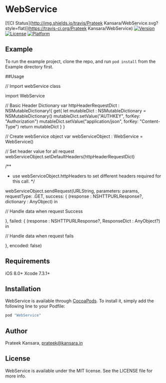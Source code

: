 # WebService

[![CI Status](http://img.shields.io/travis/Prateek Kansara/WebService.svg?style=flat)](https://travis-ci.org/Prateek Kansara/WebService)
[![Version](https://img.shields.io/cocoapods/v/WebService.svg?style=flat)](http://cocoapods.org/pods/WebService)
[![License](https://img.shields.io/cocoapods/l/WebService.svg?style=flat)](http://cocoapods.org/pods/WebService)
[![Platform](https://img.shields.io/cocoapods/p/WebService.svg?style=flat)](http://cocoapods.org/pods/WebService)

## Example

To run the example project, clone the repo, and run `pod install` from the Example directory first.

##Usage

// Import webService class

import WebService

// Basic Header Dictionary
var httpHeaderRequestDict : NSMutableDictionary!{
    get{
        let mutableDict : NSMutableDictionary = NSMutableDictionary()
        mutableDict.setValue("AUTHKEY", forKey: "Authorization")
        mutableDict.setValue("application/json", forKey: "Content-Type")
        return mutableDict
    }
}

// Create webService object
    var webServiceObject : WebService = WebService()
    
// Set header value for all request
    webServiceObject.setDefaultHeaders(httpHeaderRequestDict)

/**
*  use webServiceObject.httpHeaders to set different headers required for this call.
*/

webServiceObject.sendRequest(URLString, parameters: params, requestType: .GET, success: {
(response : NSHTTPURLResponse?, dictionary : AnyObject) in

// Handle data when request Success

}, failed: {
(response : NSHTTPURLResponse?, ResponseDict : AnyObject?) in

// Handle data when request fails

}, encoded: false)

## Requirements

iOS 8.0+
Xcode 7.3.1+

## Installation

WebService is available through [CocoaPods](http://cocoapods.org). To install
it, simply add the following line to your Podfile:

```ruby
pod "WebService"
```

## Author

Prateek Kansara, prateek@kansara.in

## License

WebService is available under the MIT license. See the LICENSE file for more info.
